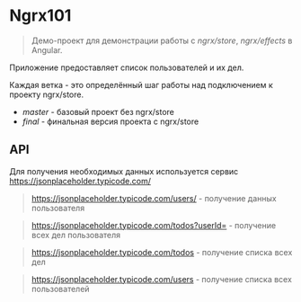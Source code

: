 # Ngrx101

> Демо-проект для демонстрации работы с *ngrx/store*, *ngrx/effects* в Angular. 

Приложение предоставляет список пользователей и их дел.

Каждая ветка - это определённый шаг работы над подключением к проекту ngrx/store.

- *master* - базовый проект без ngrx/store
- *final* - финальная версия проекта с ngrx/store

## API

Для получения необходимых данных используется сервис https://jsonplaceholder.typicode.com/

> https://jsonplaceholder.typicode.com/users/<user id> - получение данных пользователя

> https://jsonplaceholder.typicode.com/todos?userId=<user id> - получение всех дел пользователя

> https://jsonplaceholder.typicode.com/todos - получение списка всех дел

> https://jsonplaceholder.typicode.com/users - получение списка всех пользователей


